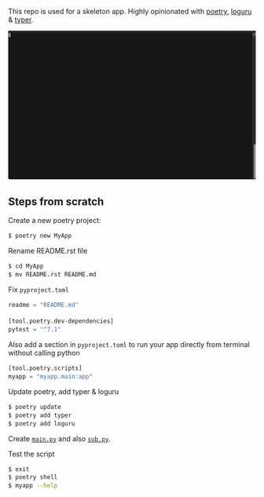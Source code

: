 This repo is used for a skeleton app. Highly opinionated with [poetry](https://python-poetry.org/), [loguru](https://github.com/Delgan/loguru) & [typer](https://typer.tiangolo.com/).

![Terminal Demo](myapp-demo.gif)

## Steps from scratch

Create a new poetry project:
```bash
$ poetry new MyApp
```

Rename README.rst file
```bash
$ cd MyApp
$ mv README.rst README.md
```

Fix  `pyproject.toml`
```python
readme = "README.md"

[tool.poetry.dev-dependencies]
pytest = "^7.1"
```

Also add a section in `pyproject.toml` to run your app directly from terminal without calling python
```python
[tool.poetry.scripts]
myapp = "myapp.main:app"
```

Update poetry, add typer & loguru
```bash
$ poetry update
$ poetry add typer
$ poetry add loguru
```

Create [`main.py`](./myapp/main.py) and also [`sub.py`](./myapp/sub.py).

Test the script
```bash
$ exit
$ poetry shell
$ myapp --help
```
